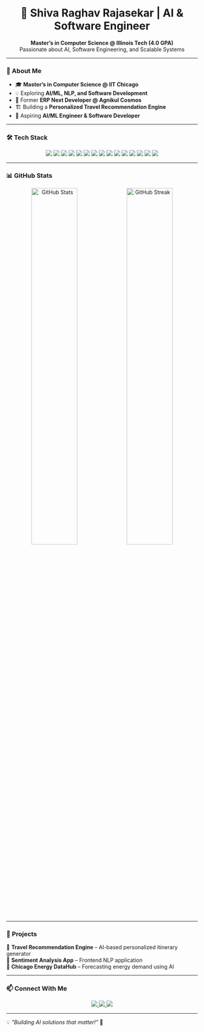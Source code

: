 <h1 align="center"> 
  🚀 Shiva Raghav Rajasekar | AI & Software Engineer  
</h1>

<p align="center">
  <b>Master’s in Computer Science @ Illinois Tech (4.0 GPA) </b><br>
  Passionate about AI, Software Engineering, and Scalable Systems
</p>

---

### 🚀 About Me  
- 🎓 **Master’s in Computer Science @ IIT Chicago**  
- 💡 Exploring **AI/ML, NLP, and Software Development**  
- 💼 Former **ERP Next Developer @ Agnikul Cosmos**  
- 🏗️ Building a **Personalized Travel Recommendation Engine**  
- 🎯 Aspiring **AI/ML Engineer & Software Developer**  

---

### 🛠 Tech Stack  
<p align="center">
  <img src="https://img.shields.io/badge/Java-ED8B00?style=for-the-badge&logo=java&logoColor=white" />
  <img src="https://img.shields.io/badge/Python-3776AB?style=for-the-badge&logo=python&logoColor=white" />
  <img src="https://img.shields.io/badge/SQL-4479A1?style=for-the-badge&logo=mysql&logoColor=white" />
  <img src="https://img.shields.io/badge/Spring%20Boot-6DB33F?style=for-the-badge&logo=springboot&logoColor=white" />
  <img src="https://img.shields.io/badge/Flask-000000?style=for-the-badge&logo=flask&logoColor=white" />
  <img src="https://img.shields.io/badge/FastAPI-009688?style=for-the-badge&logo=fastapi&logoColor=white" />
  <img src="https://img.shields.io/badge/PostgreSQL-336791?style=for-the-badge&logo=postgresql&logoColor=white" />
  <img src="https://img.shields.io/badge/MongoDB-47A248?style=for-the-badge&logo=mongodb&logoColor=white" />
  <img src="https://img.shields.io/badge/TensorFlow-FF6F00?style=for-the-badge&logo=tensorflow&logoColor=white" />
  <img src="https://img.shields.io/badge/PyTorch-EE4C2C?style=for-the-badge&logo=pytorch&logoColor=white" />
  <img src="https://img.shields.io/badge/OpenAI-412991?style=for-the-badge&logo=openai&logoColor=white" />
  <img src="https://img.shields.io/badge/Hugging%20Face-F8A807?style=for-the-badge&logo=huggingface&logoColor=white" />
  <img src="https://img.shields.io/badge/AWS-232F3E?style=for-the-badge&logo=amazonaws&logoColor=white" />
  <img src="https://img.shields.io/badge/Docker-2496ED?style=for-the-badge&logo=docker&logoColor=white" />
  <img src="https://img.shields.io/badge/Git-F05032?style=for-the-badge&logo=git&logoColor=white" />
</p>

---

### 📊 GitHub Stats  
<p align="center">
  <img src="https://github-readme-stats.vercel.app/api?username=shivarag200701&show_icons=true&theme=radical" alt="GitHub Stats" width="49%" />
  <img src="https://github-readme-streak-stats.herokuapp.com/?user=shivarag200701&theme=radical" alt="GitHub Streak" width="49%" />
</p>

---

### 📌 Projects  
🔹 **Travel Recommendation Engine** – AI-based personalized itinerary generator  
🔹 **Sentiment Analysis App** – Frontend NLP application  
🔹 **Chicago Energy DataHub** – Forecasting energy demand using AI  

---

### 📫 Connect With Me  
<p align="center">
  <a href="https://www.linkedin.com/in/shiva-raghav/">
    <img src="https://img.shields.io/badge/LinkedIn-0A66C2?style=for-the-badge&logo=linkedin&logoColor=white" />
  </a>
  <a href="https://github.com/ShivaRaghav">
    <img src="https://img.shields.io/badge/GitHub-181717?style=for-the-badge&logo=github&logoColor=white" />
  </a>
  <a href="your-portfolio-link-here">
    <img src="https://img.shields.io/badge/Portfolio-000000?style=for-the-badge&logo=firefox&logoColor=white" />
  </a>
</p>

---

💡 *"Building AI solutions that matter!"* 🚀
